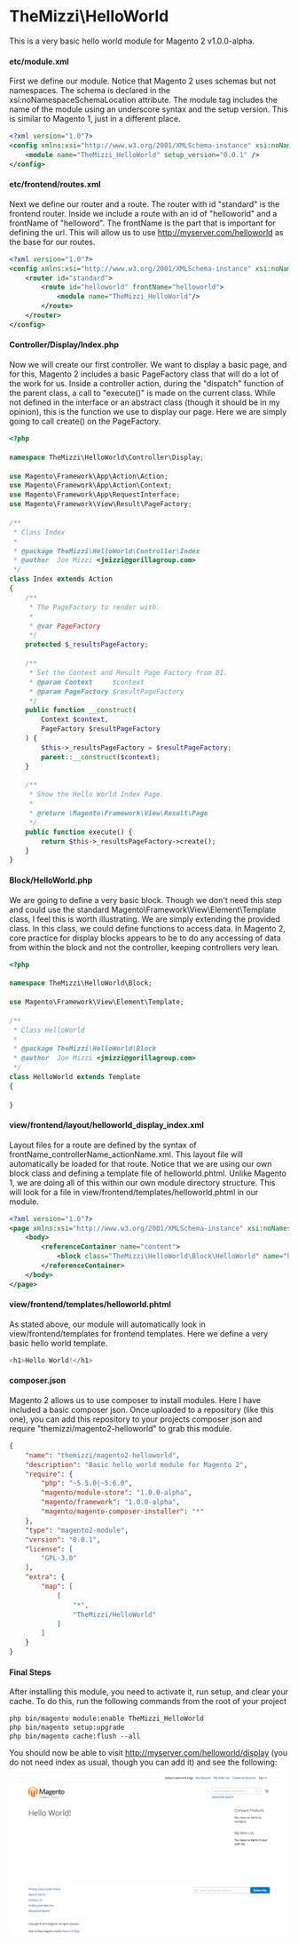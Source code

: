 TheMizzi\HelloWorld
===================

This is a very basic hello world module for Magento 2 v1.0.0-alpha.

#### etc/module.xml

First we define our module. Notice that Magento 2 uses schemas but not namespaces. The schema is declared in the xsi:noNamespaceSchemaLocation attribute. The module tag includes the name of the module using an underscore syntax and the setup version. This is similar to Magento 1, just in a different place.
```xml
<?xml version="1.0"?>
<config xmlns:xsi="http://www.w3.org/2001/XMLSchema-instance" xsi:noNamespaceSchemaLocation="../../../../../lib/internal/Magento/Framework/Module/etc/module.xsd">
    <module name="TheMizzi_HelloWorld" setup_version="0.0.1" />
</config>
```

#### etc/frontend/routes.xml

Next we define our router and a route. The router with id "standard" is the frontend router. Inside we include a route with an id of "helloworld" and a frontName of "helloword". The frontName is the part that is important for defining the url. This will allow us to use http://myserver.com/helloworld as the base for our routes.

```xml
<?xml version="1.0"?>
<config xmlns:xsi="http://www.w3.org/2001/XMLSchema-instance" xsi:noNamespaceSchemaLocation="../../../../../../lib/internal/Magento/Framework/App/etc/routes.xsd">
    <router id="standard">
        <route id="helloworld" frontName="helloworld">
            <module name="TheMizzi_HelloWorld"/>
        </route>
    </router>
</config>
```

#### Controller/Display/Index.php

Now we will create our first controller. We want to display a basic page, and for this, Magento 2 includes a basic PageFactory class that will do a lot of the work for us. Inside a controller action, during the "dispatch" function of the parent class, a call to "execute()" is made on the current class. While not defined in the interface or an abstract class (though it should be in my opinion), this is the function we use to display our page. Here we are simply going to call create() on the PageFactory.

```php
<?php

namespace TheMizzi\HelloWorld\Controller\Display;

use Magento\Framework\App\Action\Action;
use Magento\Framework\App\Action\Context;
use Magento\Framework\App\RequestInterface;
use Magento\Framework\View\Result\PageFactory;

/**
 * Class Index
 *
 * @package TheMizzi\HelloWorld\Controller\Index
 * @author  Joe Mizzi <jmizzi@gorillagroup.com>
 */
class Index extends Action
{
    /**
     * The PageFactory to render with.
     *
     * @var PageFactory
     */
    protected $_resultsPageFactory;

    /**
     * Set the Context and Result Page Factory from DI.
     * @param Context     $context
     * @param PageFactory $resultPageFactory
     */
    public function __construct(
        Context $context,
        PageFactory $resultPageFactory
    ) {
        $this->_resultsPageFactory = $resultPageFactory;
        parent::__construct($context);
    }

    /**
     * Show the Hello World Index Page.
     *
     * @return \Magento\Framework\View\Result\Page
     */
    public function execute() {
        return $this->_resultsPageFactory->create();
    }
}
```

#### Block/HelloWorld.php

We are going to define a very basic block. Though we don't need this step and could use the standard Magento\Framework\View\Element\Template class, I feel this is worth illustrating. We are simply extending the provided class. In this class, we could define functions to access data. In Magento 2, core practice for display blocks appears to be to do any accessing of data from within the block and not the controller, keeping controllers very lean.

```php
<?php

namespace TheMizzi\HelloWorld\Block;

use Magento\Framework\View\Element\Template;

/**
 * Class HelloWorld
 *
 * @package TheMizzi\HelloWorld\Block
 * @author  Joe Mizzi <jmizzi@gorillagroup.com>
 */
class HelloWorld extends Template
{

}
```

#### view/frontend/layout/helloworld_display_index.xml

Layout files for a route are defined by the syntax of frontName_controllerName_actionName.xml. This layout file will automatically be loaded for that route. Notice that we are using our own block class and defining a template file of helloworld.phtml. Unlike Magento 1, we are doing all of this within our own module directory structure. This will look for a file in view/frontend/templates/helloworld.phtml in our module.

```xml
<?xml version="1.0"?>
<page xmlns:xsi="http://www.w3.org/2001/XMLSchema-instance" xsi:noNamespaceSchemaLocation="../../../../../../../lib/internal/Magento/Framework/View/Layout/etc/page_configuration.xsd">
    <body>
        <referenceContainer name="content">
            <block class="TheMizzi\HelloWorld\Block\HelloWorld" name="helloworld" template="helloworld.phtml" />
        </referenceContainer>
    </body>
</page>
```

#### view/frontend/templates/helloworld.phtml

As stated above, our module will automatically look in view/frontend/templates for frontend templates. Here we define a very basic hello world template.

```php
<h1>Hello World!</h1>
```

#### composer.json

Magento 2 allows us to use composer to install modules. Here I have included a basic composer json. Once uploaded to a repository (like this one), you can add this repository to your projects composer json and require "themizzi/magento2-helloworld" to grab this module.

```json
{
    "name": "themizzi/magento2-helloworld",
    "description": "Basic hello world module for Magento 2",
    "require": {
        "php": "~5.5.0|~5.6.0",
        "magento/module-store": "1.0.0-alpha",
        "magento/framework": "1.0.0-alpha",
        "magento/magento-composer-installer": "*"
    },
    "type": "magento2-module",
    "version": "0.0.1",
    "license": [
        "GPL-3.0"
    ],
    "extra": {
        "map": [
            [
                "*",
                "TheMizzi/HelloWorld"
            ]
        ]
    }
}
```

#### Final Steps

After installing this module, you need to activate it, run setup, and clear your cache. To do this, run the following commands from the root of your project

```shell
php bin/magento module:enable TheMizzi_HelloWorld
php bin/magento setup:upgrade
php bin/magento cache:flush --all
```

You should now be able to visit http://myserver.com/helloworld/display (you do not need index as usual, though you can add it) and see the following:

![](https://raw.githubusercontent.com/themizzi/magento2-helloworld/master/assets/helloworld.png)